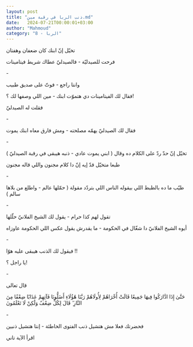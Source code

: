 ```yaml
---
layout: post
title: "ذنب الربا في رقبة مين.md"
date:   2024-07-21T00:00:01+03:00
author: "Mahmoud"
category: "8 - الربا"
---
```

تخيّل إنّ ابنك كان ضعفان وهفتان

فرحت للصيدليّة - فالصيدليّ عطاك شريط فيتامينات

\-

وانتا راجع - فوتّ على صديق طبيب

فقال لك الفيتامينات دي هتموّت ابنك - مين اللي وصفها لك
؟!

فقلت له الصيدليّ

\-

فقال لك الصيدليّ يهمّه مصلحته - ومش فارق معاه ابنك
يموت

\-

تخيّل إنّ حدّ ردّ على الكلام ده وقال ( ابني يموت عادي - ذنبه
هيبقى في رقبة الصيدليّ )

طبعا متخيّل قدّ إيه إنّ دا كلام مجنون واللي قاله
مجنون

\-

طيّب ما ده بالظبط اللي بيقوله الناس اللي بتردّد مقولة (
حمّلها عالم - واطلع من بلاها سالم )

\-

تقول لهم كذا حرام - يقول لك الشيخ الفلانيّ حلّلها

أيوه الشيخ الفلانيّ دا شغّال في الحكومة - ما يقدرش يقول
عكس اللي الحكومة عاوزاه

\-

فيقول لك الذنب هيبقى عليه هوّا !!

يا راجل ؟!

\-

قال تعالى

حَتَّىٰ إِذَا ادَّارَكُوا فِيهَا جَمِيعًا قَالَتْ أُخْرَاهُمْ لِأُولَاهُمْ رَبَّنَا
هَٰؤُلَاءِ أَضَلُّونَا فَآتِهِمْ عَذَابًا ضِعْفًا مِنَ النَّارِ ۖ قَالَ لِكُلٍّ ضِعْفٌ وَلَٰكِنْ لَا
تَعْلَمُونَ

\-

فحضرتك فعلا مش هتشيل ذنب الفتوى الخاطئة - إنتا هتشيل
ذنبين

اقرأ الآية تاني
